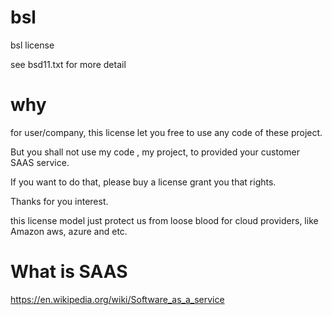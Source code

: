 # bsl
bsl license

see bsd11.txt for more detail


# why

for user/company, this license let you free to use any code of these project.


But you shall not use my code , my project, to provided your customer  SAAS service.


If you want to do that, please buy a license grant you that rights.

Thanks for you interest.


this license model just protect us from loose blood for cloud providers, like Amazon aws, azure and etc.



# What is SAAS

https://en.wikipedia.org/wiki/Software_as_a_service
